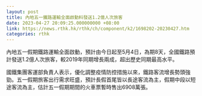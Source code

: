 ```yaml
---
layout: post
title: 內地五一鐵路運輸全面啟動料發送1.2億人次旅客
date: 2023-04-27 20:09:25.000000000 +08:00
link: https://news.rthk.hk/rthk/ch/component/k2/1698202-20230427.htm
categories: rthk
---
```


內地五一假期鐵路運輸全面啟動，預計由今日起至5月4日，為期8天，全國鐵路預計發送1.2億人次旅客，較2019年同期增長兩成，超出歷史同期最高水平。

國鐵集團客運部負責人表示，優化調整疫情防控措施以來，鐵路客流增長勢頭強勁。五一假期旅客出行需求旺盛，預計長假首尾皆以長途客流為主，假期中段以短途客流為主，估計五一假期期間的火車票暫時售出6908萬張。

